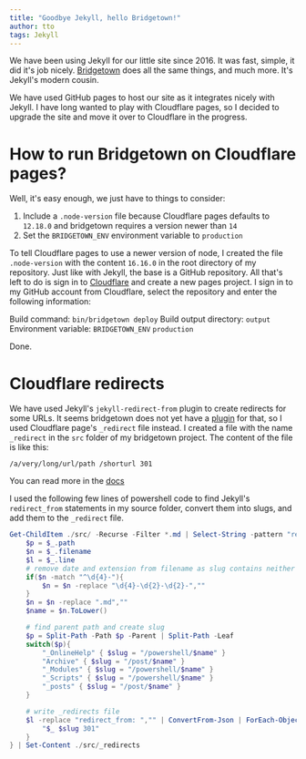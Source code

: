 ```yaml
---
title: "Goodbye Jekyll, hello Bridgetown!"
author: tto
tags: Jekyll
---
```


We have been using Jekyll for our little site since 2016. It was fast, simple, it did it's job nicely. [Bridgetown](https://www.bridgetownrb.com/) does all the same things, and much more. It's Jekyll's modern cousin.

We have used GitHub pages to host our site as it integrates nicely with Jekyll. I have long wanted to play with Cloudflare pages, so I decided to upgrade the site and move it over to Cloudflare in the progress.

# How to run Bridgetown on Cloudflare pages?

Well, it's easy enough, we just have to things to consider:

1. Include a `.node-version` file because Cloudflare pages defaults to `12.18.0` and bridgetown requires a version newer than `14`
2. Set the `BRIDGETOWN_ENV` environment variable to `production`

To tell Cloudflare pages to use a newer version of node, I created the file `.node-version` with the content `16.16.0` in the root directory of my repository. Just like with Jekyll, the base is a GitHub repository. All that's left to do is sign in to [Cloudflare](https://dash.cloudflare.com) and create a new pages project. I sign in to my GitHub account from Cloudflare, select the repository and enter the following information:

Build command: `bin/bridgetown deploy`
Build output directory: `output`
Environment variable: `BRIDGETOWN_ENV`  `production`

Done.

# Cloudflare redirects

We have used Jekyll's `jekyll-redirect-from` plugin to create redirects for some URLs. It seems bridgetown does not yet have a [plugin](https://www.bridgetownrb.com/plugins) for that, so I used Cloudflare page's `_redirect` file instead. I created a file with the name `_redirect` in the `src` folder of my bridgetown project. The content of the file is like this:

```text
/a/very/long/url/path /shorturl 301
```

You can read more in the [docs](https://developers.cloudflare.com/pages/platform/redirects/)

I used the following few lines of powershell code to find Jekyll's `redirect_from` statements in my source folder, convert them into slugs, and add them to the `_redirect` file.

```powershell
Get-ChildItem ./src/ -Recurse -Filter *.md | Select-String -pattern "redirect_from" | ForEach-Object {
    $p = $_.path
    $n = $_.filename
    $l = $_.line
    # remove date and extension from filename as slug contains neither
    if($n -match "^\d{4}-"){
        $n = $n -replace "\d{4}-\d{2}-\d{2}-","" 
    }
    $n = $n -replace ".md",""
    $name = $n.ToLower()

    # find parent path and create slug
    $p = Split-Path -Path $p -Parent | Split-Path -Leaf
    switch($p){
        "_OnlineHelp" { $slug = "/powershell/$name" }
        "Archive" { $slug = "/post/$name" }
        "_Modules" { $slug = "/powershell/$name" }
        "_Scripts" { $slug = "/powershell/$name" }
        "_posts" { $slug = "/post/$name" }
    }

    # write _redirects file
    $l -replace "redirect_from: ","" | ConvertFrom-Json | ForEach-Object {
        "$_ $slug 301"
    } 
} | Set-Content ./src/_redirects
```
